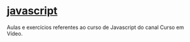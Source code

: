 # <a href="https://ns2b.github.io/javascript/" target="_blank" rel="noopener noreferrer">javascript</a>
 Aulas e exercícios referentes ao curso de Javascript do canal Curso em Vídeo.
